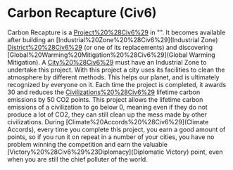 # Carbon Recapture (Civ6)

Carbon Recapture is a [Project%20%28Civ6%29](project) in "". It becomes available after building an [Industrial%20Zone%20%28Civ6%29](Industrial Zone) [District%20%28Civ6%29](district) (or one of its replacements) and discovering [Global%20Warming%20Mitigation%20%28Civ6%29](Global Warming Mitigation). A [City%20%28Civ6%29](city) must have an Industrial Zone to undertake this project.
With this project a city uses its facilities to clean the atmosphere by different methods. This helps our planet, and is ultimately recognized by everyone on it. Each time the project is completed, it awards 30 and reduces the [Civilizations%20%28Civ6%29](civilization's) lifetime carbon emissions by 50 CO2 points.
This project allows the lifetime carbon emissions of a civilization to go below 0, meaning even if they do not produce a lot of CO2, they can still clean up the mess made by other civilizations. During [Climate%20Accords%20%28Civ6%29](Climate Accords), every time you complete this project, you earn a good amount of points, so if you run it on repeat in a number of your cities, you have no problem winning the competition and earn the valuable [Victory%20%28Civ6%29%23Diplomacy](Diplomatic Victory) point, even when you are still the chief polluter of the world.